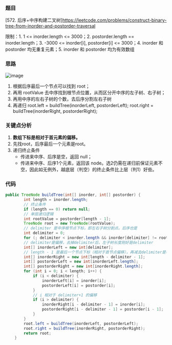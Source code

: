 ### 题目
[572. 后序+中序构建二叉树]https://leetcode.com/problems/construct-binary-tree-from-inorder-and-postorder-traversal

限制：1. 1 <= inorder.length <= 3000；2. postorder.length == inorder.length；3. -3000 <= inorder[i], postorder[i] <= 3000；4. inorder 和 postorder 均无重复元素；5. inorder 和 postorder 均为有效数组

### 思路
![image](https://github.com/zhangbotong/LeetCode/assets/7106986/06d1b97b-1e93-4716-b7ef-c1f0d1bdcc7d)

1. 根据后序最后一个节点可以找到 root；
2. 再用 rootValue 去中序找到根节点位置，从而区分开中序的左子树、右子树；
3. 再用中序的左右子树的个数，去后序分割左右子树
4. 再递归 root.left = buildTree(inorderLeft, postorderLeft); root.right = buildTree(inorderRight, postorderRight);
### 关键点分析
1. **数组下标是相对于首元素的偏移。**
2. 先找root，后序最后一个元素是root。
3. 递归终止条件
   * 传进来中序、后序是空，返回 null；
   * 传进来中序、后序1个元素，返回该 node。选2仍需在递归前保证元素不空，因此如无例外，越底层（判空）的终止条件比上层（判1）好些。
### 代码
```java
public TreeNode buildTree(int[] inorder, int[] postorder) {
        int length = inorder.length;
        // 终止条件
        if (length == 0) return null;
        // 单层递归逻辑
        int rootValue = postorder[length - 1];
        TreeNode root = new TreeNode(rootValue);
        // delimiter 是中序根节点下标，即左右子树分割点。后序也是
        int delimiter = 0;
        for (; delimiter < inorder.length && inorder[delimiter] != rootValue; delimiter++);
        // delimiter是偏移，去掉delimiter后，左子树长度刚好是delimiter
        int[] inorderLeft = new int[delimiter];
        // length - 1 是最后一个节点下标（相对于首节点偏移），再减去delimiter是(delimiter,length-1]个元素
        int[] inorderRight = new int[length - delimiter - 1];
        int[] postorderLeft = new int[inorderLeft.length];
        int[] postorderRight = new int[inorderRight.length];
        for (int i = 0; i < length; i++) {
            if (i < delimiter) {
                inorderLeft[i] = inorder[i];
                postorderLeft[i] = postorder[i];
            }
            // i 相对于 delimiter+1 的偏移
            if (i > delimiter) {
                inorderRight[i - delimiter - 1] = inorder[i];
                postorderRight[i - delimiter - 1] = postorder[i - 1];
            }
        }
        root.left = buildTree(inorderLeft, postorderLeft);
        root.right = buildTree(inorderRight, postorderRight);
        return root;
    }
```
